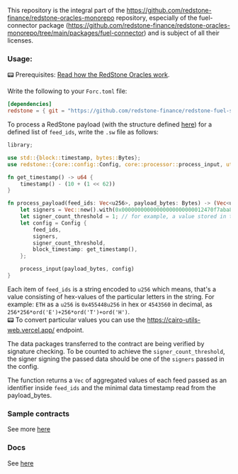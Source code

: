 This repository is the integral part of the https://github.com/redstone-finance/redstone-oracles-monorepo repository,
especially of the fuel-connector
package (https://github.com/redstone-finance/redstone-oracles-monorepo/tree/main/packages/fuel-connector)
and is subject of all their licenses.

### Usage:

📟
Prerequisites: [Read how the RedStone Oracles work](https://docs.redstone.finance/docs/smart-contract-devs/how-it-works).

Write the following to your `Forc.toml` file:

```toml
[dependencies]
redstone = { git = "https://github.com/redstone-finance/redstone-fuel-sdk", tag = "testnet-0.61.2" }
```

To process a RedStone payload (with the structure
defined [here](https://docs.redstone.finance/docs/smart-contract-devs/how-it-works#data-packing-off-chain-data-encoding))
for a defined list of `feed_ids`, write the `.sw` file as follows:

```rust
library;

use std::{block::timestamp, bytes::Bytes};
use redstone::{core::config::Config, core::processor::process_input, utils::vec::*};

fn get_timestamp() -> u64 {
    timestamp() - (10 + (1 << 62))
}

fn process_payload(feed_ids: Vec<u256>, payload_bytes: Bytes) -> (Vec<u256>, u64) {
    let signers = Vec::new().with(0x00000000000000000000000012470f7aba85c8b81d63137dd5925d6ee114952b);
    let signer_count_threshold = 1; // for example, a value stored in the contract
    let config = Config {
        feed_ids,
        signers,
        signer_count_threshold,
        block_timestamp: get_timestamp(),
    };

    process_input(payload_bytes, config)
}
```

Each item of `feed_ids` is a string encoded to `u256` which means, that's a value
consisting of hex-values of the particular letters in the string. For example:
`ETH` as a `u256` is `0x455448u256` in hex or `4543560` in decimal,
as `256*256*ord('E')+256*ord('T')+ord('H')`.
<br />
📟 To convert particular values you can use the https://cairo-utils-web.vercel.app/ endpoint.<br />

The data packages transferred to the contract are being verified by signature checking.
To be counted to achieve the `signer_count_threshold`, the signer signing the passed data
should be one of the `signers` passed in the config.

The function returns a `Vec` of aggregated values of each feed passed as an identifier inside `feed_ids`
and the minimal data timestamp read from the payload_bytes.

### Sample contracts

See
more [here](https://github.com/redstone-finance/redstone-oracles-monorepo/blob/main/packages/fuel-connector/sway/contract/README.md)

### Docs

See [here](https://redstone-docs-git-fuel-docs-redstone-finance.vercel.app/sway/redstone/index.html)
